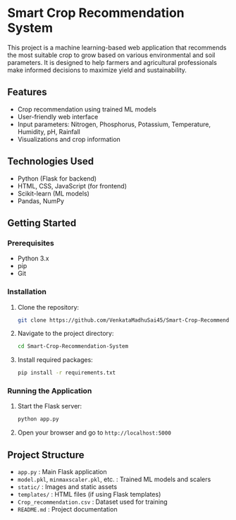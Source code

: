 # Smart Crop Recommendation System

This project is a machine learning-based web application that recommends the most suitable crop to grow based on various environmental and soil parameters. It is designed to help farmers and agricultural professionals make informed decisions to maximize yield and sustainability.

## Features
- Crop recommendation using trained ML models
- User-friendly web interface
- Input parameters: Nitrogen, Phosphorus, Potassium, Temperature, Humidity, pH, Rainfall
- Visualizations and crop information

## Technologies Used
- Python (Flask for backend)
- HTML, CSS, JavaScript (for frontend)
- Scikit-learn (ML models)
- Pandas, NumPy

## Getting Started

### Prerequisites
- Python 3.x
- pip
- Git

### Installation
1. Clone the repository:
   ```bash
   git clone https://github.com/VenkataMadhuSai45/Smart-Crop-Recommendation-System.git
   ```
2. Navigate to the project directory:
   ```bash
   cd Smart-Crop-Recommendation-System
   ```
3. Install required packages:
   ```bash
   pip install -r requirements.txt
   ```

### Running the Application
1. Start the Flask server:
   ```bash
   python app.py
   ```
2. Open your browser and go to `http://localhost:5000`

## Project Structure
- `app.py` : Main Flask application
- `model.pkl`, `minmaxscaler.pkl`, etc. : Trained ML models and scalers
- `static/` : Images and static assets
- `templates/` : HTML files (if using Flask templates)
- `Crop_recommendation.csv` : Dataset used for training
- `README.md` : Project documentation


